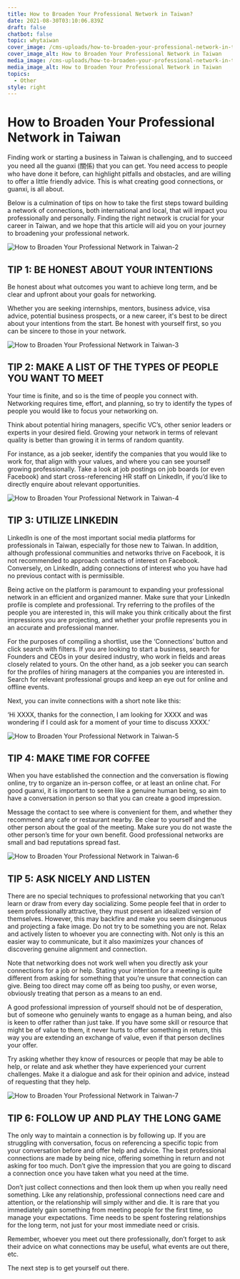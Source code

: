 ```yaml
---
title: How to Broaden Your Professional Network in Taiwan?
date: 2021-08-30T03:10:06.839Z
draft: false
chatbot: false
topic: whytaiwan
cover_image: /cms-uploads/how-to-broaden-your-professional-network-in-taiwan-1.jpg
cover_image_alt: How to Broaden Your Professional Network in Taiwan
media_image: /cms-uploads/how-to-broaden-your-professional-network-in-taiwan-1.jpg
media_image_alt: How to Broaden Your Professional Network in Taiwan
topics:
  - Other
style: right
---
```

# How to Broaden Your Professional Network in Taiwan

Finding work or starting a business in Taiwan is challenging, and to succeed you need all the guanxi (關係) that you can get. You need access to people who have done it before, can highlight pitfalls and obstacles, and are willing to offer a little friendly advice. This is what creating good connections, or guanxi, is all about.  

Below is a culmination of tips on how to take the first steps toward building a network of connections, both international and local, that will impact you professionally and personally. Finding the right network is crucial for your career in Taiwan, and we hope that this article will aid you on your journey to broadening your professional network.

![How to Broaden Your Professional Network in Taiwan-2](/cms-uploads/how-to-broaden-your-professional-network-in-taiwan-2.jpg)

## TIP 1: BE HONEST ABOUT YOUR INTENTIONS

Be honest about what outcomes you want to achieve long term, and be clear and upfront about your goals for networking. 

Whether you are seeking internships, mentors, business advice, visa advice, potential business prospects, or a new career, it's best to be direct about your intentions from the start. Be honest with yourself first, so you can be sincere to those in your network.

![How to Broaden Your Professional Network in Taiwan-3](/cms-uploads/how-to-broaden-your-professional-network-in-taiwan-3.jpg)

## TIP 2: MAKE A LIST OF THE TYPES OF PEOPLE YOU WANT TO MEET

Your time is finite, and so is the time of people you connect with. Networking requires time, effort, and planning, so try to identify the types of people you would like to focus your networking on. 

Think about potential hiring managers, specific VC’s, other senior leaders or experts in your desired field. Growing your network in terms of relevant quality is better than growing it in terms of random quantity.

For instance, as a job seeker, identify the companies that you would like to work for, that align with your values, and where you can see yourself growing professionally. Take a look at job postings on job boards (or even Facebook) and start cross-referencing HR staff on LinkedIn, if you’d like to directly enquire about relevant opportunities. 

![How to Broaden Your Professional Network in Taiwan-4](/cms-uploads/how-to-broaden-your-professional-network-in-taiwan-4.jpg)

## TIP 3: UTILIZE LINKEDIN 

LinkedIn is one of the most important social media platforms for professionals in Taiwan, especially for those new to Taiwan. In addition, although professional communities and networks thrive on Facebook, it is not recommended to approach contacts of interest on Facebook. Conversely, on LinkedIn, adding connections of interest who you have had no previous contact with is permissible.

Being active on the platform is paramount to expanding your professional network in an efficient and organized manner. Make sure that your LinkedIn profile is complete and professional. Try referring to the profiles of the people you are interested in, this will make you think critically about the first impressions you are projecting, and whether your profile represents you in an accurate and professional manner.

For the purposes of compiling a shortlist, use the ‘Connections’ button and click search with filters. If you are looking to start a business, search for Founders and CEOs in your desired industry, who work in fields and areas closely related to yours. On the other hand, as a job seeker you can search for the profiles of hiring managers at the companies you are interested in. Search for relevant professional groups and keep an eye out for online and offline events.

Next, you can invite connections with a short note like this:

‘Hi XXXX, thanks for the connection, I am looking for XXXX and was wondering if I could ask for a moment of your time to discuss XXXX.’

![How to Broaden Your Professional Network in Taiwan-5](/cms-uploads/how-to-broaden-your-professional-network-in-taiwan-5.jpg)

## TIP 4: MAKE TIME FOR COFFEE

When you have established the connection and the conversation is flowing online, try to organize an in-person coffee, or at least an online chat. For good guanxi, it is important to seem like a genuine human being, so aim to have a conversation in person so that you can create a good impression. 

Message the contact to see where is convenient for them, and whether they recommend any cafe or restaurant nearby. Be clear to yourself and the other person about the goal of the meeting. Make sure you do not waste the other person’s time for your own benefit. Good professional networks are small and bad reputations spread fast.

![How to Broaden Your Professional Network in Taiwan-6](/cms-uploads/how-to-broaden-your-professional-network-in-taiwan-6.jpg)

## TIP 5: ASK NICELY AND LISTEN

There are no special techniques to professional networking that you can’t learn or draw from every day socializing. Some people feel that in order to seem professionally attractive, they must present an idealized version of themselves. However, this may backfire and make you seem disingenuous and projecting a fake image. Do not try to be something you are not. Relax and actively listen to whoever you are connecting with. Not only is this an easier way to communicate, but it also maximizes your chances of discovering genuine alignment and connection. 

Note that networking does not work well when you directly ask your connections for a job or help. Stating your intention for a meeting is quite different from asking for something that you’re unsure that connection can give. Being too direct may come off as being too pushy, or even worse, obviously treating that person as a means to an end. 

A good professional impression of yourself should not be of desperation, but of someone who genuinely wants to engage as a human being, and also is keen to offer rather than just take. If you have some skill or resource that might be of value to them, it never hurts to offer something in return, this way you are extending an exchange of value, even if that person declines your offer.

Try asking whether they know of resources or people that may be able to help, or relate and ask whether they have experienced your current challenges. Make it a dialogue and ask for their opinion and advice, instead of requesting that they help.

![How to Broaden Your Professional Network in Taiwan-7](/cms-uploads/how-to-broaden-your-professional-network-in-taiwan-7.jpg)

## TIP 6: FOLLOW UP AND PLAY THE LONG GAME

The only way to maintain a connection is by following up. If you are struggling with conversation, focus on referencing a specific topic from your conversation before and offer help and advice. The best professional connections are made by being nice, offering something in return and not asking for too much. Don’t give the impression that you are going to discard a connection once you have taken what you need at the time.

Don’t just collect connections and then look them up when you really need something. Like any relationship, professional connections need care and attention, or the relationship will simply wither and die. It is rare that you immediately gain something from meeting people for the first time, so manage your expectations. Time needs to be spent fostering relationships for the long term, not just for your most immediate need or crisis. 

Remember, whoever you meet out there professionally, don’t forget to ask their advice on what connections may be useful, what events are out there, etc.

The next step is to get yourself out there.